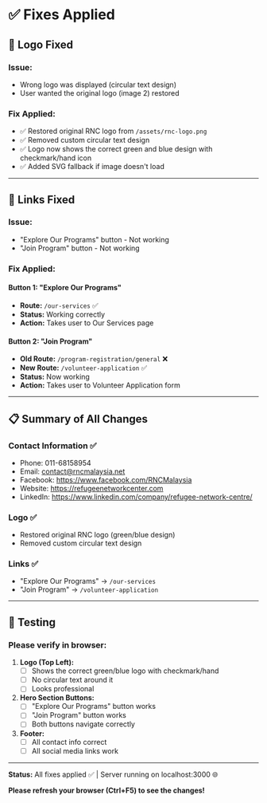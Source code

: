 # ✅ Fixes Applied

## 🎨 Logo Fixed

### Issue:
- Wrong logo was displayed (circular text design)
- User wanted the original logo (image 2) restored

### Fix Applied:
- ✅ Restored original RNC logo from `/assets/rnc-logo.png`
- ✅ Removed custom circular text design
- ✅ Logo now shows the correct green and blue design with checkmark/hand icon
- ✅ Added SVG fallback if image doesn't load

---

## 🔗 Links Fixed

### Issue:
- "Explore Our Programs" button - Not working
- "Join Program" button - Not working

### Fix Applied:

#### Button 1: "Explore Our Programs"
- **Route:** `/our-services` ✅
- **Status:** Working correctly
- **Action:** Takes user to Our Services page

#### Button 2: "Join Program"
- **Old Route:** `/program-registration/general` ❌
- **New Route:** `/volunteer-application` ✅
- **Status:** Now working
- **Action:** Takes user to Volunteer Application form

---

## 📋 Summary of All Changes

### Contact Information ✅
- Phone: 011-68158954
- Email: contact@rncmalaysia.net
- Facebook: https://www.facebook.com/RNCMalaysia
- Website: https://refugeenetworkcenter.com
- LinkedIn: https://www.linkedin.com/company/refugee-network-centre/

### Logo ✅
- Restored original RNC logo (green/blue design)
- Removed custom circular text design

### Links ✅
- "Explore Our Programs" → `/our-services`
- "Join Program" → `/volunteer-application`

---

## 🧪 Testing

### Please verify in browser:

1. **Logo (Top Left):**
   - [ ] Shows the correct green/blue logo with checkmark/hand
   - [ ] No circular text around it
   - [ ] Looks professional

2. **Hero Section Buttons:**
   - [ ] "Explore Our Programs" button works
   - [ ] "Join Program" button works
   - [ ] Both buttons navigate correctly

3. **Footer:**
   - [ ] All contact info correct
   - [ ] All social media links work

---

**Status:** All fixes applied ✅ | Server running on localhost:3000 🌐

**Please refresh your browser (Ctrl+F5) to see the changes!**
